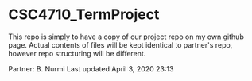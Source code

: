 # CSC4710_TermProject

This repo is simply to have a copy of our project repo on my own github page.
Actual contents of files will be kept identical to partner's repo, however repo structuring will be different.

Partner: B. Nurmi
Last updated April 3, 2020 23:13
